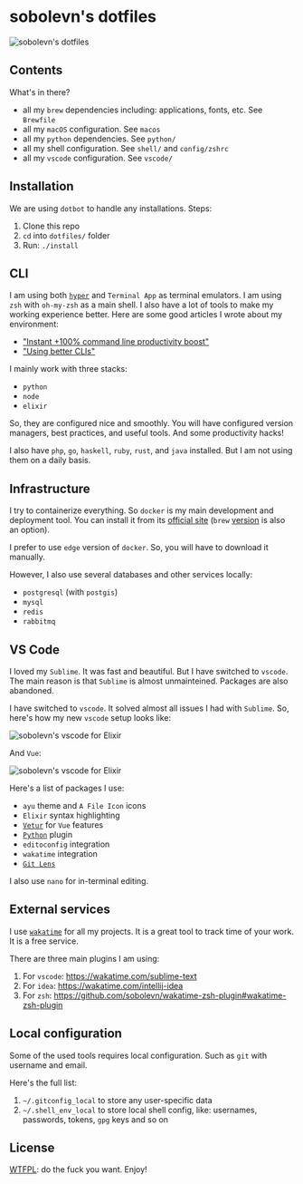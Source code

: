 # sobolevn's dotfiles

![sobolevn's dotfiles](https://raw.githubusercontent.com/sobolevn/dotfiles/master/media/hyper.png)


## Contents

What's in there?

- all my `brew` dependencies including: applications, fonts, etc. See `Brewfile`
- all my `macOS` configuration. See `macos`
- all my `python` dependencies. See `python/`
- all my shell configuration. See `shell/` and `config/zshrc`
- all my `vscode` configuration. See `vscode/`


## Installation

We are using `dotbot` to handle any installations. Steps:

1. Clone this repo
2. `cd` into `dotfiles/` folder
3. Run: `./install`


## CLI

I am using both [`hyper`](https://hyper.is/) and `Terminal App` as terminal emulators.
I am using `zsh` with `oh-my-zsh` as a main shell.
I also have a lot of tools to make my working experience better.
Here are some good articles I wrote about my environment:

- ["Instant +100% command line productivity boost"](https://dev.to/sobolevn/instant-100-command-line-productivity-boost)
- ["Using better CLIs"](https://dev.to/sobolevn/using-better-clis-6o8)

I mainly work with three stacks:

- `python`
- `node`
- `elixir`

So, they are configured nice and smoothly.
You will have configured version managers, best practices, and useful tools.
And some productivity hacks!

I also have `php`, `go`, `haskell`, `ruby`, `rust`, and `java` installed.
But I am not using them on a daily basis.


## Infrastructure

I try to containerize everything.
So `docker` is my main development and deployment tool.
You can install it from its [official site](https://docs.docker.com/docker-for-mac/) (`brew` [version](https://github.com/Homebrew/homebrew-core/blob/master/Formula/docker.rb) is also an option).

I prefer to use `edge` version of `docker`.
So, you will have to download it manually.

However, I also use several databases and other services locally:

- `postgresql` (with `postgis`)
- `mysql`
- `redis`
- `rabbitmq`


## VS Code

I loved my `Sublime`. It was fast and beautiful.
But I have switched to `vscode`.
The main reason is that `Sublime` is almost unmainteined.
Packages are also abandoned.

I have switched to `vscode`.
It solved almost all issues I had with `Sublime`.
So, here's how my new `vscode` setup looks like:

![sobolevn's vscode for Elixir](https://raw.githubusercontent.com/sobolevn/dotfiles/master/media/vscode-elixir.png)

And `Vue`:

![sobolevn's vscode for Elixir](https://raw.githubusercontent.com/sobolevn/dotfiles/master/media/vscode-vue.png)

Here's a list of packages I use:

- `ayu` theme and `A File Icon` icons
- `Elixir` syntax highlighting
- [`Vetur`](https://github.com/vuejs/vetur) for `Vue` features
- [`Python`](https://github.com/Microsoft/vscode-python) plugin
- `editoconfig` integration
- `wakatime` integration
- [`Git Lens`](https://github.com/eamodio/vscode-gitlens)

I also use `nano` for in-terminal editing.


## External services

I use [`wakatime`](https://wakatime.com/) for all my projects.
It is a great tool to track time of your work. It is a free service.

There are three main plugins I am using:

1. For `vscode`: https://wakatime.com/sublime-text
2. For `idea`: https://wakatime.com/intellij-idea
3. For `zsh`: https://github.com/sobolevn/wakatime-zsh-plugin#wakatime-zsh-plugin


## Local configuration

Some of the used tools requires local configuration. Such as `git` with username and email.

Here's the full list:

1. `~/.gitconfig_local` to store any user-specific data
2. `~/.shell_env_local` to store local shell config, like: usernames, passwords, tokens, `gpg` keys and so on


## License

[WTFPL](https://en.wikipedia.org/wiki/WTFPL): do the fuck you want. Enjoy!
